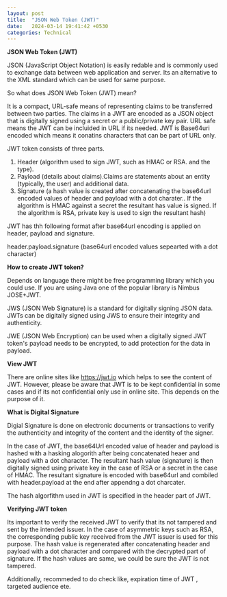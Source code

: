 ```yaml
---
layout: post
title:  "JSON Web Token (JWT)"
date:   2024-03-14 19:41:42 +0530
categories: Technical
---
```


**JSON Web Token (JWT)**

JSON (JavaScript Object Notation) is easily redable and is commonly used to exchange data between web application and server. Its an alternative to the XML standard which can be used for same purpose. 

So what does JSON Web Token (JWT) mean?

It is a compact, URL-safe means of representing claims to be transferred between two parties. The claims in a JWT are encoded as a JSON object that is digitally signed using a secret or a public/private key pair. URL safe means the JWT can be incluided in URL if its needed. JWT is Base64uri encoded which means it conatins characters that can be part of URL only.

JWT token consists of three parts.

1. Header (algorithm used to sign JWT, such as HMAC or RSA. and the type). 
2. Payload (details about claims).Claims are statements about an entity (typically, the user) and additional data.
3. Signature (a hash value is created after concatenating the base64url encoded values  of header and payload with a dot charater.. If the algorithm is HMAC against a secret the resultant has value is signed. If the algorithm is RSA, private key is used to sign the resultant hash)

JWT has thh following format after base64url encoding is applied on header, payload and signature.

header.payload.signature (base64url encoded values sepearted with a dot character)


**How to create JWT token?**

Depends on language there might be free programming library which you could use. If you are using Java one of the popular library is Nimbus JOSE+JWT. 

JWS (JSON Web Signature) is a standard for digitally signing JSON data. JWTs can be digitally signed using JWS to ensure their integrity and authenticity.

JWE (JSON Web Encryption) can be used when a digitally signed JWT token's payload needs to be encrypted, to add protection for the data in payload.

**View JWT**

There are online sites like https://jwt.io which helps to see the content of JWT. However, please be aware that JWT is to be kept confidential in some cases and if its not confidential only use in online site. This depends on the purpose of it. 

**What is Digital Signature**

Digial Signature is done on electronic documents or transactions to verify the authenticity and integrity of the content and the identity of the signer.

In the case of JWT, the base64Url encoded value of header and payload is hashed with a hasking alogorith after being concatenated heaer and payload with a dot character. The resultant hash value (signature) is then digitally signed using private key in the case of RSA  or a secret in the case of HMAC. The resultant signature is encoded with base64url and combiled with header.payload at the end after appendng a dot charcater.

The hash algorfithm used in JWT is specified in the header part of JWT.

**Verifying JWT token**

Its important to verify the received JWT to verify that its not tampered and sent by the intended issuer. In the case of asymmetric keys such as RSA, the corresponding public key received from the JWT issuer is used for this purpose. The hash value is regenerated after concatenating header and payload with a dot character and compared with the decrypted part of signature. If the hash values are same, we could be sure the JWT is not tampered.

Additionally, recommeded to do check like, expiration time of JWT , targeted audience ete. 
